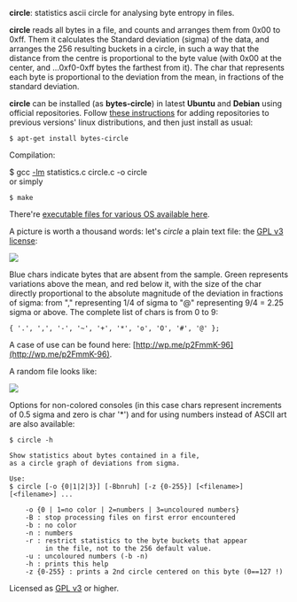 **circle**: statistics ascii circle for analysing byte entropy in files.   

**circle** reads all bytes in a file, and counts and arranges them from 0x00 to 0xff. Them it calculates the Standard deviation (sigma) of the data, and arranges the 256 resulting buckets in a circle, in such a way that the distance from the centre is proportional to the byte value (with 0x00 at the center, and ...0xf0-0xff bytes the farthest from it). The char that represents each byte is proportional to the deviation from the mean, in fractions of the standard deviation.   
   
**circle** can be installed (as **bytes-circle**) in latest **Ubuntu** and **Debian** using official repositories. Follow [these instructions](http://serverfault.com/questions/550855/how-to-add-debian-testing-repository-to-apt-get) for adding repositories to previous versions' linux distributions, and then just install as usual: 

    $ apt-get install bytes-circle

Compilation:

$ gcc [-lm](http://stackoverflow.com/questions/5005363/undefined-reference-to-sin) statistics.c circle.c -o circle   
or simply   

    $ make   

There're [executable files for various OS available here](https://drive.google.com/folderview?id=0B1L_hFrWJfRhODE3RE5fNGNaWWM).

A picture is worth a thousand words: let's *circle* a plain text file: the [GPL v3 license](https://github.com/circulosmeos/circle/blob/master/gplv3.txt):   
   
![](https://circulosmeos.files.wordpress.com/2015/10/circle-gplv3-plaintext.png)
    
Blue chars indicate bytes that are absent from the sample. Green represents variations above the mean, and red below it, with the size of the char directly proportional to the absolute magnitude of the deviation in fractions of sigma: from "," representing 1/4 of sigma to "@" representing 9/4 = 2.25 sigma or above. The complete list of chars is from 0 to 9:   
   
    { '.', ',', '-', '~', '+', '*', 'o', 'O', '#', '@' };   
   
A case of use can be found here: [http://wp.me/p2FmmK-96](http://wp.me/p2FmmK-96).   
   
A random file looks like:
   
![](https://circulosmeos.files.wordpress.com/2015/10/circle-urandom.png)
    
Options for non-colored consoles (in this case chars represent increments of 0.5 sigma and zero is char '*') and for using numbers instead of ASCII art are also available:   
   
    $ circle -h   
   
    Show statistics about bytes contained in a file,   
    as a circle graph of deviations from sigma.   
   
    Use:   
    $ circle [-o {0|1|2|3}] [-Bbnruh] [-z {0-255}] [<filename>] [<filename>] ...   
      
        -o {0 | 1=no color | 2=numbers | 3=uncoloured numbers}   
        -B : stop processing files on first error encountered   
        -b : no color   
        -n : numbers   
        -r : restrict statistics to the byte buckets that appear   
             in the file, not to the 256 default value.   
        -u : uncoloured numbers (-b -n)   
        -h : prints this help   
        -z {0-255} : prints a 2nd circle centered on this byte (0==127 !)   
   

Licensed as [GPL v3](http://www.gnu.org/licenses/gpl-3.0.en.html) or higher.   
